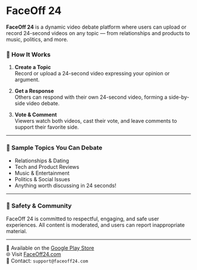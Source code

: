 # FaceOff 24

**FaceOff 24** is a dynamic video debate platform where users can upload or record 24-second videos on any topic — from relationships and products to music, politics, and more.

### 🎥 How It Works

1. **Create a Topic**  
   Record or upload a 24-second video expressing your opinion or argument.

2. **Get a Response**  
   Others can respond with their own 24-second video, forming a side-by-side video debate.

3. **Vote & Comment**  
   Viewers watch both videos, cast their vote, and leave comments to support their favorite side.

---

### 💬 Sample Topics You Can Debate

- Relationships & Dating  
- Tech and Product Reviews  
- Music & Entertainment  
- Politics & Social Issues  
- Anything worth discussing in 24 seconds!

---

### 🔐 Safety & Community

FaceOff 24 is committed to respectful, engaging, and safe user experiences. All content is moderated, and users can report inappropriate material.

---

📱 Available on the [Google Play Store](#)  
🌐 Visit [FaceOff24.com](https://faceoff24.com)  
📧 Contact: `support@faceoff24.com`

